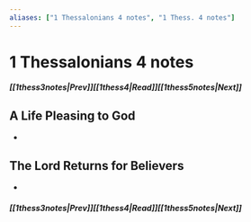```yaml
---
aliases: ["1 Thessalonians 4 notes", "1 Thess. 4 notes"]
---
```

# 1 Thessalonians 4 notes
##### <span class=arrow-left></span>[[1thess3notes|Prev]]<span class=navigation-separator></span>[[1thess4|Read]]<span class=navigation-separator></span>[[1thess5notes|Next]]<span class=arrow-right></span>
## A Life Pleasing to God
- 
## The Lord Returns for Believers
- 
##### <span class=arrow-left></span>[[1thess3notes|Prev]]<span class=navigation-separator></span>[[1thess4|Read]]<span class=navigation-separator></span>[[1thess5notes|Next]]<span class=arrow-right></span>